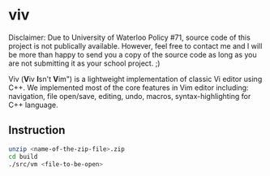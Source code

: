 # viv

Disclaimer: Due to University of Waterloo Policy #71, source code of this project is not publically available. However, feel free to contact me and I will be more than happy to send you a copy of the source code as long as you are not submitting it as your school project. ;)

Viv (**V**iv **I**sn't **V**im") is a lightweight implementation of classic Vi editor using C++. We implemented most of the core features in Vim editor including: navigation, file open/save, editing, undo, macros, syntax-highlighting for C++ language.

## Instruction 
``` bash
unzip <name-of-the-zip-file>.zip
cd build
./src/vm <file-to-be-open>
```
